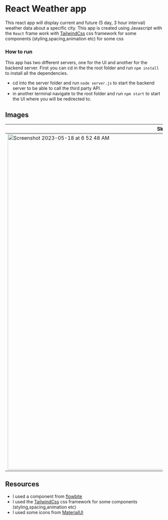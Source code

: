 # React Weather app
This react app will display current and future (5 day, 3 hour interval) weather data about a specific city. This app is created using Javascript with the `React` frame work with [TailwindCss](https://tailwindcss.com/) css framework for some components (styling,spacing,animation etc) for some css

### How to run 
This app has two different servers, one for the UI and another for the backend server. First you can cd in the the root folder and run `npm install` to install all the dependencies.
- cd into the server folder and run `node server.js` to start the backend server to be able to call the third party API.
- in another terminal navigate to the root folder and run `npm start` to start the UI where you will be redirected to.

## Images
| Skeleton State  | Error State   | Data State  |
|---|---|---|
|<img width="1069" alt="Screenshot 2023-05-18 at 6 52 48 AM" src="https://github.com/YoungSudan/CoBrandTakeHome/assets/97282856/763def39-c375-4d3d-95d6-fd3f5581b43d">|<img width="1069" alt="Screenshot 2023-05-18 at 6 53 02 AM" src="https://github.com/YoungSudan/CoBrandTakeHome/assets/97282856/4038d61e-52e6-4cf0-8b1c-fadc84de54b9">|<img width="984" alt="Screenshot 2023-07-13 at 4 01 16 AM" src="https://github.com/YoungSudan/React-Weather-App/assets/97282856/f7bc58cf-1dfe-4f06-89ca-a8d579fe697e">|


## Resources
- I used a component from [flowbite](https://flowbite.com/docs/forms/search-input/)
- I used the  [TailwindCss](https://tailwindcss.com/) css framework for some components (styling,spacing,animation etc)
- I used some icons from [MaterialUI](https://mui.com/material-ui/material-icons/)
